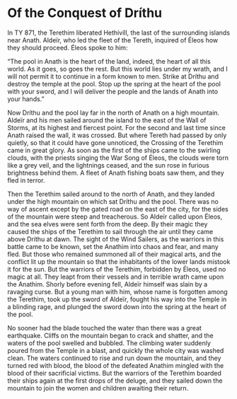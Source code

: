# Of the Conquest of Dríthu

In TY 871, the Terethim liberated Hethívíll, the last of the surrounding islands near Anath. Aldeïr, who led the fleet of the Tereth, inquired of Éleos how they should proceed. Éleos spoke to him:

“The pool in Anath is the heart of the land, indeed, the heart of all this world. As it goes, so goes the rest. But this world lies under my wrath, and I will not permit it to continue in a form known to men. Strike at Dríthu and destroy the temple at the pool. Stop up the spring at the heart of the pool with your sword, and I will deliver the people and the lands of Anath into your hands.”

Now Dríthu and the pool lay far in the north of Anath on a high mountain. Aldeïr and his men sailed around the island to the east of the Wall of Storms, at its highest and fiercest point. For the second and last time since Anath raised the wall, it was crossed. But where Tereth had passed by only quietly, so that it could have gone unnoticed, the Crossing of the Terethim came in great glory. As soon as the first of the ships came to the swirling clouds, with the priests singing the War Song of Éleos, the clouds were torn like a grey veil, and the lightnings ceased, and the sun rose in furious brightness behind them. A fleet of Anath fishing boats saw them, and they fled in terror.

Then the Terethim sailed around to the north of Anath, and they landed under the high mountain on which sat Dríthu and the pool. There was no way of ascent except by the gated road on the east of the city, for the sides of the mountain were steep and treacherous. So Aldeïr called upon Éleos, and the sea elves were sent forth from the deep. By their magic they caused the ships of the Terethim to sail through the air until they came above Dríthu at dawn. The sight of the Wind Sailers, as the warriors in this battle came to be known, set the Anathim into chaos and fear, and many fled. But those who remained summoned all of their magical arts, and the conflict lit up the mountain so that the inhabitants of the lower lands mistook it for the sun. But the warriors of the Terethim, forbidden by Éleos, used no magic at all. They leapt from their vessels and in terrible wrath came upon the Anathim. Shorly before evening fell, Aldeïr himself was slain by a ravaging curse. But a young man with him, whose name is forgotten among the Terethim, took up the sword of Aldeïr, fought his way into the Temple in a blinding rage, and plunged the sword down into the spring at the heart of the pool.

No sooner had the blade touched the water than there was a great earthquake. Cliffs on the mountain began to crack and shatter, and the waters of the pool swelled and bubbled. The climbing water suddenly poured from the Temple in a blast, and quickly the whole city was washed clean. The waters continued to rise and run down the mountain, and they turned red with blood, the blood of the defeated Anathim mingled with the blood of their sacrificial victims. But the warriors of the Terethim boarded their ships again at the first drops of the deluge, and they sailed down the mountain to join the women and children awaiting their return.
